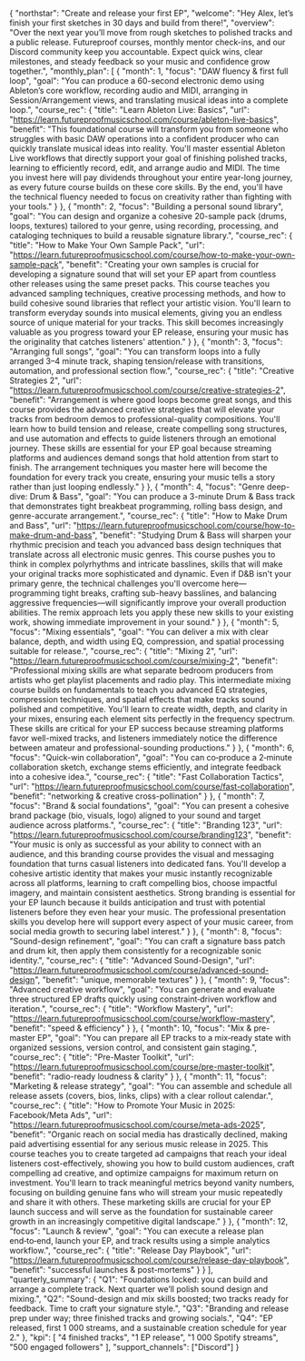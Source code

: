 {
  "northstar": "Create and release your first EP",
  "welcome": "Hey Alex, let’s finish your first sketches in 30 days and build from there!",
  "overview": "Over the next year you’ll move from rough sketches to polished tracks and a public release. Futureproof courses, monthly mentor check-ins, and our Discord community keep you accountable. Expect quick wins, clear milestones, and steady feedback so your music and confidence grow together.",
  "monthly_plan": [
    {
      "month": 1,
      "focus": "DAW fluency & first full loop",
      "goal": "You can produce a 60-second electronic demo using Ableton’s core workflow, recording audio and MIDI, arranging in Session/Arrangement views, and translating musical ideas into a complete loop.",
      "course_rec": {
        "title": "Learn Ableton Live: Basics",
        "url": "https://learn.futureproofmusicschool.com/course/ableton-live-basics",
        "benefit": "This foundational course will transform you from someone who struggles with basic DAW operations into a confident producer who can quickly translate musical ideas into reality. You'll master essential Ableton Live workflows that directly support your goal of finishing polished tracks, learning to efficiently record, edit, and arrange audio and MIDI. The time you invest here will pay dividends throughout your entire year-long journey, as every future course builds on these core skills. By the end, you'll have the technical fluency needed to focus on creativity rather than fighting with your tools."
      }
    },
    {
      "month": 2,
      "focus": "Building a personal sound library",
      "goal": "You can design and organize a cohesive 20-sample pack (drums, loops, textures) tailored to your genre, using recording, processing, and cataloging techniques to build a reusable signature library.",
      "course_rec": {
        "title": "How to Make Your Own Sample Pack",
        "url": "https://learn.futureproofmusicschool.com/course/how-to-make-your-own-sample-pack",
        "benefit": "Creating your own samples is crucial for developing a signature sound that will set your EP apart from countless other releases using the same preset packs. This course teaches you advanced sampling techniques, creative processing methods, and how to build cohesive sound libraries that reflect your artistic vision. You'll learn to transform everyday sounds into musical elements, giving you an endless source of unique material for your tracks. This skill becomes increasingly valuable as you progress toward your EP release, ensuring your music has the originality that catches listeners' attention."
      }
    },
    {
      "month": 3,
      "focus": "Arranging full songs",
      "goal": "You can transform loops into a fully arranged 3–4 minute track, shaping tension/release with transitions, automation, and professional section flow.",
      "course_rec": {
        "title": "Creative Strategies 2",
        "url": "https://learn.futureproofmusicschool.com/course/creative-strategies-2",
        "benefit": "Arrangement is where good loops become great songs, and this course provides the advanced creative strategies that will elevate your tracks from bedroom demos to professional-quality compositions. You'll learn how to build tension and release, create compelling song structures, and use automation and effects to guide listeners through an emotional journey. These skills are essential for your EP goal because streaming platforms and audiences demand songs that hold attention from start to finish. The arrangement techniques you master here will become the foundation for every track you create, ensuring your music tells a story rather than just looping endlessly."
      }
    },
    {
      "month": 4,
      "focus": "Genre deep-dive: Drum & Bass",
      "goal": "You can produce a 3-minute Drum & Bass track that demonstrates tight breakbeat programming, rolling bass design, and genre-accurate arrangement.",
      "course_rec": {
        "title": "How to Make Drum and Bass",
        "url": "https://learn.futureproofmusicschool.com/course/how-to-make-drum-and-bass",
        "benefit": "Studying Drum & Bass will sharpen your rhythmic precision and teach you advanced bass design techniques that translate across all electronic music genres. This course pushes you to think in complex polyrhythms and intricate basslines, skills that will make your original tracks more sophisticated and dynamic. Even if D&B isn't your primary genre, the technical challenges you'll overcome here—programming tight breaks, crafting sub-heavy basslines, and balancing aggressive frequencies—will significantly improve your overall production abilities. The remix approach lets you apply these new skills to your existing work, showing immediate improvement in your sound."
      }
    },
    {
      "month": 5,
      "focus": "Mixing essentials",
      "goal": "You can deliver a mix with clear balance, depth, and width using EQ, compression, and spatial processing suitable for release.",
      "course_rec": {
        "title": "Mixing 2",
        "url": "https://learn.futureproofmusicschool.com/course/mixing-2",
        "benefit": "Professional mixing skills are what separate bedroom producers from artists who get playlist placements and radio play. This intermediate mixing course builds on fundamentals to teach you advanced EQ strategies, compression techniques, and spatial effects that make tracks sound polished and competitive. You'll learn to create width, depth, and clarity in your mixes, ensuring each element sits perfectly in the frequency spectrum. These skills are critical for your EP success because streaming platforms favor well-mixed tracks, and listeners immediately notice the difference between amateur and professional-sounding productions."
      }
    },
    {
      "month": 6,
      "focus": "Quick-win collaboration",
      "goal": "You can co‑produce a 2‑minute collaboration sketch, exchange stems efficiently, and integrate feedback into a cohesive idea.",
      "course_rec": {
        "title": "Fast Collaboration Tactics",
        "url": "https://learn.futureproofmusicschool.com/course/fast-collaboration",
        "benefit": "networking & creative cross-pollination"
      }
    },
    {
      "month": 7,
      "focus": "Brand & social foundations",
      "goal": "You can present a cohesive brand package (bio, visuals, logo) aligned to your sound and target audience across platforms.",
      "course_rec": {
        "title": "Branding 123",
        "url": "https://learn.futureproofmusicschool.com/course/branding123",
        "benefit": "Your music is only as successful as your ability to connect with an audience, and this branding course provides the visual and messaging foundation that turns casual listeners into dedicated fans. You'll develop a cohesive artistic identity that makes your music instantly recognizable across all platforms, learning to craft compelling bios, choose impactful imagery, and maintain consistent aesthetics. Strong branding is essential for your EP launch because it builds anticipation and trust with potential listeners before they even hear your music. The professional presentation skills you develop here will support every aspect of your music career, from social media growth to securing label interest."
      }
    },
    {
      "month": 8,
      "focus": "Sound-design refinement",
      "goal": "You can craft a signature bass patch and drum kit, then apply them consistently for a recognizable sonic identity.",
      "course_rec": {
        "title": "Advanced Sound-Design",
        "url": "https://learn.futureproofmusicschool.com/course/advanced-sound-design",
        "benefit": "unique, memorable textures"
      }
    },
    {
      "month": 9,
      "focus": "Advanced creative workflow",
      "goal": "You can generate and evaluate three structured EP drafts quickly using constraint‑driven workflow and iteration.",
      "course_rec": {
        "title": "Workflow Mastery",
        "url": "https://learn.futureproofmusicschool.com/course/workflow-mastery",
        "benefit": "speed & efficiency"
      }
    },
    {
      "month": 10,
      "focus": "Mix & pre-master EP",
      "goal": "You can prepare all EP tracks to a mix‑ready state with organized sessions, version control, and consistent gain staging.",
      "course_rec": {
        "title": "Pre-Master Toolkit",
        "url": "https://learn.futureproofmusicschool.com/course/pre-master-toolkit",
        "benefit": "radio-ready loudness & clarity"
      }
    },
    {
      "month": 11,
      "focus": "Marketing & release strategy",
      "goal": "You can assemble and schedule all release assets (covers, bios, links, clips) with a clear rollout calendar.",
      "course_rec": {
        "title": "How to Promote Your Music in 2025: Facebook/Meta Ads",
        "url": "https://learn.futureproofmusicschool.com/course/meta-ads-2025",
        "benefit": "Organic reach on social media has drastically declined, making paid advertising essential for any serious music release in 2025. This course teaches you to create targeted ad campaigns that reach your ideal listeners cost-effectively, showing you how to build custom audiences, craft compelling ad creative, and optimize campaigns for maximum return on investment. You'll learn to track meaningful metrics beyond vanity numbers, focusing on building genuine fans who will stream your music repeatedly and share it with others. These marketing skills are crucial for your EP launch success and will serve as the foundation for sustainable career growth in an increasingly competitive digital landscape."
      }
    },
    {
      "month": 12,
      "focus": "Launch & review",
      "goal": "You can execute a release plan end‑to‑end, launch your EP, and track results using a simple analytics workflow.",
      "course_rec": {
        "title": "Release Day Playbook",
        "url": "https://learn.futureproofmusicschool.com/course/release-day-playbook",
        "benefit": "successful launches & post-mortems"
      }
    }
  ],
  "quarterly_summary": {
    "Q1": "Foundations locked: you can build and arrange a complete track. Next quarter we’ll polish sound design and mixing.",
    "Q2": "Sound-design and mix skills boosted; two tracks ready for feedback. Time to craft your signature style.",
    "Q3": "Branding and release prep under way; three finished tracks and growing socials.",
    "Q4": "EP released, first 1 000 streams, and a sustainable creation schedule for year 2."
  },
  "kpi": [
    "4 finished tracks",
    "1 EP release",
    "1 000 Spotify streams",
    "500 engaged followers"
  ],
  "support_channels": ["Discord"]
}
